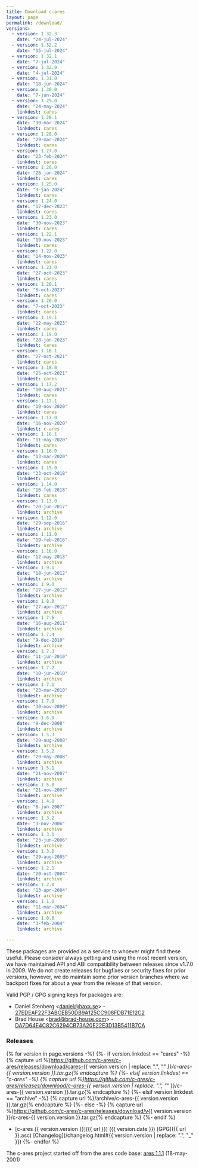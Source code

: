 ```yaml
---
title: Download c-ares
layout: page
permalink: /download/
versions:
  - version: 1.32.3
    date: "24-jul-2024"
  - version: 1.32.2
    date: "15-jul-2024"
  - version: 1.32.1
    date: "7-jul-2024"
  - version: 1.32.0
    date: "4-jul-2024"
  - version: 1.31.0
    date: "18-jun-2024"
  - version: 1.30.0
    date: "7-jun-2024"
  - version: 1.29.0
    date: "24-may-2024"
    linkdest: cares
  - version: 1.28.1
    date: "30-mar-2024"
    linkdest: cares
  - version: 1.28.0
    date: "29-mar-2024"
    linkdest: cares
  - version: 1.27.0
    date: "23-feb-2024"
    linkdest: cares
  - version: 1.26.0
    date: "26-jan-2024"
    linkdest: cares
  - version: 1.25.0
    date: "3-jan-2024"
    linkdest: cares
  - version: 1.24.0
    date: "17-dec-2023"
    linkdest: cares
  - version: 1.23.0
    date: "30-nov-2023"
    linkdest: cares
  - version: 1.22.1
    date: "19-nov-2023"
    linkdest: cares
  - version: 1.22.0
    date: "14-nov-2023"
    linkdest: cares
  - version: 1.21.0
    date: "27-oct-2023"
    linkdest: cares
  - version: 1.20.1
    date: "8-oct-2023"
    linkdest: cares
  - version: 1.20.0
    date: "7-oct-2023"
    linkdest: cares
  - version: 1.19.1
    date: "22-may-2023"
    linkdest: cares
  - version: 1.19.0
    date: "28-jan-2023"
    linkdest: cares
  - version: 1.18.1
    date: "27-oct-2021"
    linkdest: cares
  - version: 1.18.0
    date: "25-oct-2021"
    linkdest: cares
  - version: 1.17.2
    date: "10-aug-2021"
    linkdest: cares
  - version: 1.17.1
    date: "19-nov-2020"
    linkdest: cares
  - version: 1.17.0
    date: "16-nov-2020"
    linkdest: c-ares
  - version: 1.16.1
    date: "11-may-2020"
    linkdest: cares
  - version: 1.16.0
    date: "13-mar-2020"
    linkdest: cares
  - version: 1.15.0
    date: "23-oct-2018"
    linkdest: cares
  - version: 1.14.0
    date: "16-feb-2018"
    linkdest: cares
  - version: 1.13.0
    date: "20-jun-2017"
    linkdest: archive
  - version: 1.12.0
    date: "29-sep-2016"
    linkdest: archive
  - version: 1.11.0
    date: "19-feb-2016"
    linkdest: archive
  - version: 1.10.0
    date: "12-may-2013"
    linkdest: archive
  - version: 1.9.1
    date: "18-jun-2012"
    linkdest: archive
  - version: 1.9.0
    date: "17-jun-2012"
    linkdest: archive
  - version: 1.8.0
    date: "27-apr-2012"
    linkdest: archive
  - version: 1.7.5
    date: "16-aug-2011"
    linkdest: archive
  - version: 1.7.4
    date: "9-dec-2010"
    linkdest: archive
  - version: 1.7.3
    date: "11-jun-2010"
    linkdest: archive
  - version: 1.7.2
    date: "10-jun-2010"
    linkdest: archive
  - version: 1.7.1
    date: "23-mar-2010"
    linkdest: archive
  - version: 1.7.0
    date: "30-nov-2009"
    linkdest: archive
  - version: 1.6.0
    date: "9-dec-2008"
    linkdest: archive
  - version: 1.5.3
    date: "29-aug-2008"
    linkdest: archive
  - version: 1.5.2
    date: "29-may-2008"
    linkdest: archive
  - version: 1.5.1
    date: "21-nov-2007"
    linkdest: archive
  - version: 1.5.0
    date: "21-nov-2007"
    linkdest: archive
  - version: 1.4.0
    date: "8-jun-2007"
    linkdest: archive
  - version: 1.3.2
    date: "3-nov-2006"
    linkdest: archive
  - version: 1.3.1
    date: "23-jun-2006"
    linkdest: archive
  - version: 1.3.0
    date: "29-aug-2005"
    linkdest: archive
  - version: 1.2.1
    date: "20-oct-2004"
    linkdest: archive
  - version: 1.2.0
    date: "13-apr-2004"
    linkdest: archive
  - version: 1.1.0
    date: "11-mar-2004"
    linkdest: archive
  - version: 1.0.0
    date: "3-feb-2004"
    linkdest: archive

---
```


These packages are provided as a service to whoever might find these useful. Please consider always getting and using the most recent version, we have maintained API and ABI compatibility between releases since v1.7.0 in 2009. We do not create releases for bugfixes or security fixes for prior versions, however, we do maintain some prior version branches where we backport fixes for about a year from the release of that version.

Valid PGP / GPG signing keys for packages are:

 - Daniel Stenberg &lt;daniel@haxx.se&gt; - [27EDEAF22F3ABCEB50DB9A125CC908FDB71E12C2](https://keyserver.ubuntu.com/pks/lookup?op=get&search=0x27edeaf22f3abceb50db9a125cc908fdb71e12c2)
 - Brad House &lt;brad@brad-house.com&gt; - [DA7D64E4C82C6294CB73A20E22E3D13B5411B7CA](https://keyserver.ubuntu.com/pks/lookup?op=get&search=0xda7d64e4c82c6294cb73a20e22e3d13b5411b7ca)

### Releases

{% for version in page.versions -%}
  {%- if version.linkdest == "cares" -%}
    {% capture url %}https://github.com/c-ares/c-ares/releases/download/cares-{{ version.version | replace: ".", "_" }}/c-ares-{{ version.version }}.tar.gz{% endcapture %}
  {%- elsif version.linkdest == "c-ares" -%}
    {% capture url %}https://github.com/c-ares/c-ares/releases/download/c-ares-{{ version.version | replace: ".", "_" }}/c-ares-{{ version.version }}.tar.gz{% endcapture %}
  {%- elsif version.linkdest == "archive" -%}
    {% capture url %}/archive/c-ares-{{ version.version }}.tar.gz{% endcapture %}
  {%- else -%}
    {% capture url %}https://github.com/c-ares/c-ares/releases/download/v{{ version.version }}/c-ares-{{ version.version }}.tar.gz{% endcapture %}
  {%- endif %}
- [c-ares {{ version.version }}]({{ url }}) ({{ version.date }}) [GPG]({{ url }}.asc) [Changelog](/changelog.html#{{ version.version | replace: ".", "_" }})
{%- endfor %}


The c-ares project started off from the ares code base: <a href="/archive/ares-1.1.1.tar.gz">ares 1.1.1</a> (18-may-2001)
